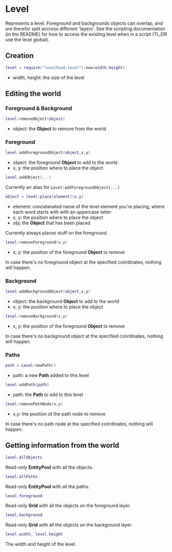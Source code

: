 # Level

Represents a level.
Foreground and backgrounds objects can overlap, and are therefor split accross different 'layers'.
See the scripting documentation (in the README) for how to access the existing level when in a script
(TL;DR use the level global).

## Creation

```Lua
level = require("levelhead.level"):new(width,height)
```
- width, height: the size of the level

## Editing the world

### Foreground & Background

```Lua
level:removeObject(object)
```
- object: the __Object__ to remove from the world

### Foreground

```Lua
level:addForegroundObject(object,x,y)
```
- object: the foreground __Object__ to add to the world
- x, y: the position where to place the object

```Lua
level:addObject(...)
```
Currently an alias for `Level:addForegroundObject(...)`

```Lua
object = level:place[element](x,y)
```
- element: concatanated name of the level element you're placing, where each word starts with with an uppercase letter
- x, y: the position where to place the object
- obj: the __Object__ that has been placed

Currently always places stuff on the foreground.

```Lua
level:removeForeground(x,y)
```
- x, y: the position of the foreground __Object__ to remove

In case there's no foreground object at the specified coördinates, nothing will happen.

### Background

```Lua
level:addBackgroundObject(object,x,y)
```
- object: the background __Object__ to add to the world
- x, y: the position where to place the object

```Lua
level:removeBackground(x,y)
```
- x, y: the position of the foreground __Object__ to remove

In case there's no background object at the specified coördinates, nothing will happen.

### Paths

```Lua
path = Level:newPath()
```
- path: a new __Path__ added to this level

```Lua
level:addPath(path)
```
- path: the __Path__ to add to this level

```Lua
level:removePathNode(x,y)
```
- x,y: the position of the path node to remove

In case there's no path node at the specified coördinates, nothing will happen.


## Getting information from the world

```Lua
level.allObjects
```
Read-only __EntityPool__ with all the objects.

```Lua
level.allPaths
```
Read-only __EntityPool__ with all the paths.

```Lua
level.foreground
```
Read-only __Grid__ with all the objects on the foreground layer.

```Lua
level.background
```
Read-only __Grid__ with all the objects on the background layer.

```Lua
level.width, level.height
```
The width and height of the level.
